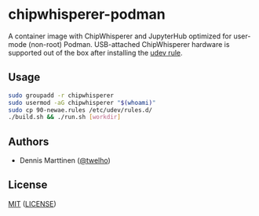 # chipwhisperer-podman

A container image with ChipWhisperer and JupyterHub optimized for user-mode (non-root) Podman. USB-attached ChipWhisperer hardware is supported out of the box after installing the [udev rule](90-newae.rules).

## Usage

```sh
sudo groupadd -r chipwhisperer
sudo usermod -aG chipwhisperer "$(whoami)"
sudo cp 90-newae.rules /etc/udev/rules.d/
./build.sh && ./run.sh [workdir]
```

## Authors

- Dennis Marttinen ([@twelho](https://github.com/twelho))

## License

[MIT](https://opensource.org/license/mit/) ([LICENSE](LICENSE))
